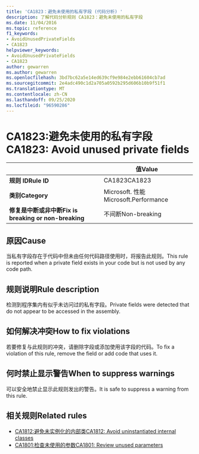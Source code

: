 ```yaml
---
title: 'CA1823：避免未使用的私有字段 (代码分析) '
description: 了解代码分析规则 CA1823：避免未使用的私有字段
ms.date: 11/04/2016
ms.topic: reference
f1_keywords:
- AvoidUnusedPrivateFields
- CA1823
helpviewer_keywords:
- AvoidUnusedPrivateFields
- CA1823
author: gewarren
ms.author: gewarren
ms.openlocfilehash: 3bd7bc62a5e14ed639cf9e984e2ebb61604cb7ad
ms.sourcegitcommit: 2e4adc490c1d2a705a0592b295d606b10b9f51f1
ms.translationtype: MT
ms.contentlocale: zh-CN
ms.lasthandoff: 09/25/2020
ms.locfileid: "96590286"
---
```

# <a name="ca1823-avoid-unused-private-fields"></a><span data-ttu-id="d0f61-103">CA1823:避免未使用的私有字段</span><span class="sxs-lookup"><span data-stu-id="d0f61-103">CA1823: Avoid unused private fields</span></span>

| | <span data-ttu-id="d0f61-104">值</span><span class="sxs-lookup"><span data-stu-id="d0f61-104">Value</span></span> |
|-|-|
| <span data-ttu-id="d0f61-105">**规则 ID**</span><span class="sxs-lookup"><span data-stu-id="d0f61-105">**Rule ID**</span></span> |<span data-ttu-id="d0f61-106">CA1823</span><span class="sxs-lookup"><span data-stu-id="d0f61-106">CA1823</span></span>|
| <span data-ttu-id="d0f61-107">**类别**</span><span class="sxs-lookup"><span data-stu-id="d0f61-107">**Category**</span></span> |<span data-ttu-id="d0f61-108">Microsoft. 性能</span><span class="sxs-lookup"><span data-stu-id="d0f61-108">Microsoft.Performance</span></span>|
| <span data-ttu-id="d0f61-109">**修复是中断或非中断**</span><span class="sxs-lookup"><span data-stu-id="d0f61-109">**Fix is breaking or non-breaking**</span></span> |<span data-ttu-id="d0f61-110">不间断</span><span class="sxs-lookup"><span data-stu-id="d0f61-110">Non-breaking</span></span>|

## <a name="cause"></a><span data-ttu-id="d0f61-111">原因</span><span class="sxs-lookup"><span data-stu-id="d0f61-111">Cause</span></span>

<span data-ttu-id="d0f61-112">当私有字段存在于代码中但未由任何代码路径使用时，将报告此规则。</span><span class="sxs-lookup"><span data-stu-id="d0f61-112">This rule is reported when a private field exists in your code but is not used by any code path.</span></span>

## <a name="rule-description"></a><span data-ttu-id="d0f61-113">规则说明</span><span class="sxs-lookup"><span data-stu-id="d0f61-113">Rule description</span></span>

<span data-ttu-id="d0f61-114">检测到程序集内有似乎未访问过的私有字段。</span><span class="sxs-lookup"><span data-stu-id="d0f61-114">Private fields were detected that do not appear to be accessed in the assembly.</span></span>

## <a name="how-to-fix-violations"></a><span data-ttu-id="d0f61-115">如何解决冲突</span><span class="sxs-lookup"><span data-stu-id="d0f61-115">How to fix violations</span></span>

<span data-ttu-id="d0f61-116">若要修复与此规则的冲突，请删除字段或添加使用该字段的代码。</span><span class="sxs-lookup"><span data-stu-id="d0f61-116">To fix a violation of this rule, remove the field or add code that uses it.</span></span>

## <a name="when-to-suppress-warnings"></a><span data-ttu-id="d0f61-117">何时禁止显示警告</span><span class="sxs-lookup"><span data-stu-id="d0f61-117">When to suppress warnings</span></span>

<span data-ttu-id="d0f61-118">可以安全地禁止显示此规则发出的警告。</span><span class="sxs-lookup"><span data-stu-id="d0f61-118">It is safe to suppress a warning from this rule.</span></span>

## <a name="related-rules"></a><span data-ttu-id="d0f61-119">相关规则</span><span class="sxs-lookup"><span data-stu-id="d0f61-119">Related rules</span></span>

- [<span data-ttu-id="d0f61-120">CA1812:避免未实例化的内部类</span><span class="sxs-lookup"><span data-stu-id="d0f61-120">CA1812: Avoid uninstantiated internal classes</span></span>](ca1812.md)
- [<span data-ttu-id="d0f61-121">CA1801:检查未使用的参数</span><span class="sxs-lookup"><span data-stu-id="d0f61-121">CA1801: Review unused parameters</span></span>](ca1801.md)

